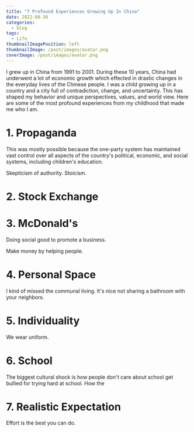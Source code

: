 ```yaml
---
title: "7 Profound Experiences Growing Up In China"
date: 2022-08-30
categories:
  - blog
tags:
  - Life
thumbnailImagePosition: left
thumbnailImage: /post/images/avatar.png
coverImage: /post/images/avatar.png
---
```


I grew up in China from 1991 to 2001. During these 10 years, China had underwent a lot of economic growth which effected in drastic changes in the everyday lives of the Chinese people. I was a child growing up in a country and a city full of contradiction, change, and uncertainty. This has shaped my behavior and unique perspectives, values, and world view. Here are some of the most profound experiences from my childhood that made me who I am.

<!--more-->

# 1. Propaganda

This was mostly possible because the one-party system has maintained vast control over all aspects of the country's political, economic, and social systems, including children's education.

Skepticism of authority. Stoicism.

# 2. Stock Exchange

# 3. McDonald's

Doing social good to promote a business.

Make money by helping people.

# 4. Personal Space

I kind of missed the communal living. It's nice not sharing a bathroom with your neighbors.

# 5. Individuality

We wear uniform.

# 6. School

The biggest cultural shock is how people don't care about school get bullied for trying hard at school.
How the

# 7. Realistic Expectation

Effort is the best you can do.
